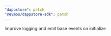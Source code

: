 ```yaml
---
"dappstore": patch
"@evmos/dappstore-sdk": patch
---
```


Improve logging and emit base events on initialize
